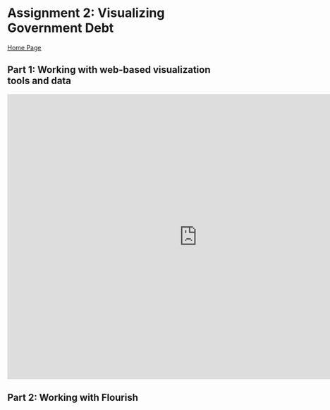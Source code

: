 # Assignment 2: Visualizing Government Debt

[Home Page](/README.md)

## Part 1: Working with web-based visualization tools and data

<iframe src="https://data.oecd.org/chart/6Ofx" width="860" height="645" style="border: 0" mozallowfullscreen="true" webkitallowfullscreen="true" allowfullscreen="true"><a href="https://data.oecd.org/chart/6Ofx" target="_blank">OECD Chart: General government debt, Total, % of GDP, Annual, 2020</a></iframe>

## Part 2: Working with Flourish

<div class="flourish-embed flourish-chart" data-src="visualisation/11153388"><script src="https://public.flourish.studio/resources/embed.js"></script></div>
